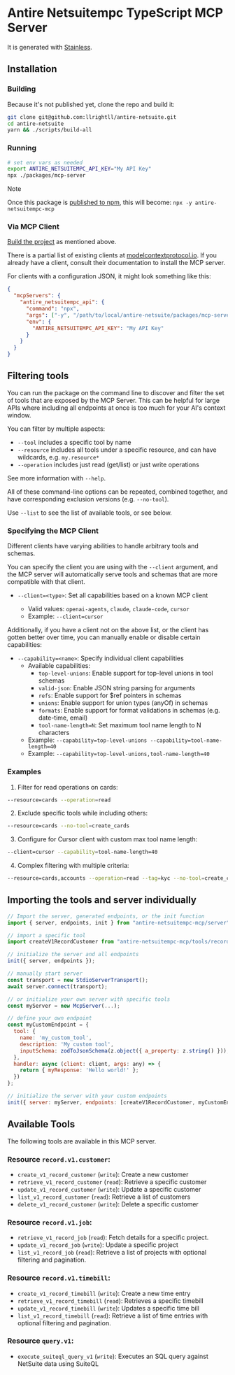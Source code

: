 # Antire Netsuitempc TypeScript MCP Server

It is generated with [Stainless](https://www.stainless.com/).

## Installation

### Building

Because it's not published yet, clone the repo and build it:

```sh
git clone git@github.com:llrightll/antire-netsuite.git
cd antire-netsuite
yarn && ./scripts/build-all
```

### Running

```sh
# set env vars as needed
export ANTIRE_NETSUITEMPC_API_KEY="My API Key"
npx ./packages/mcp-server
```

> [!NOTE]
> Once this package is [published to npm](https://app.stainless.com/docs/guides/publish), this will become: `npx -y antire-netsuitempc-mcp`

### Via MCP Client

[Build the project](#building) as mentioned above.

There is a partial list of existing clients at [modelcontextprotocol.io](https://modelcontextprotocol.io/clients). If you already
have a client, consult their documentation to install the MCP server.

For clients with a configuration JSON, it might look something like this:

```json
{
  "mcpServers": {
    "antire_netsuitempc_api": {
      "command": "npx",
      "args": ["-y", "/path/to/local/antire-netsuite/packages/mcp-server", "--client=claude"],
      "env": {
        "ANTIRE_NETSUITEMPC_API_KEY": "My API Key"
      }
    }
  }
}
```

## Filtering tools

You can run the package on the command line to discover and filter the set of tools that are exposed by the
MCP Server. This can be helpful for large APIs where including all endpoints at once is too much for your AI's
context window.

You can filter by multiple aspects:

- `--tool` includes a specific tool by name
- `--resource` includes all tools under a specific resource, and can have wildcards, e.g. `my.resource*`
- `--operation` includes just read (get/list) or just write operations

See more information with `--help`.

All of these command-line options can be repeated, combined together, and have corresponding exclusion versions (e.g. `--no-tool`).

Use `--list` to see the list of available tools, or see below.

### Specifying the MCP Client

Different clients have varying abilities to handle arbitrary tools and schemas.

You can specify the client you are using with the `--client` argument, and the MCP server will automatically
serve tools and schemas that are more compatible with that client.

- `--client=<type>`: Set all capabilities based on a known MCP client

  - Valid values: `openai-agents`, `claude`, `claude-code`, `cursor`
  - Example: `--client=cursor`

Additionally, if you have a client not on the above list, or the client has gotten better
over time, you can manually enable or disable certain capabilities:

- `--capability=<name>`: Specify individual client capabilities
  - Available capabilities:
    - `top-level-unions`: Enable support for top-level unions in tool schemas
    - `valid-json`: Enable JSON string parsing for arguments
    - `refs`: Enable support for $ref pointers in schemas
    - `unions`: Enable support for union types (anyOf) in schemas
    - `formats`: Enable support for format validations in schemas (e.g. date-time, email)
    - `tool-name-length=N`: Set maximum tool name length to N characters
  - Example: `--capability=top-level-unions --capability=tool-name-length=40`
  - Example: `--capability=top-level-unions,tool-name-length=40`

### Examples

1. Filter for read operations on cards:

```bash
--resource=cards --operation=read
```

2. Exclude specific tools while including others:

```bash
--resource=cards --no-tool=create_cards
```

3. Configure for Cursor client with custom max tool name length:

```bash
--client=cursor --capability=tool-name-length=40
```

4. Complex filtering with multiple criteria:

```bash
--resource=cards,accounts --operation=read --tag=kyc --no-tool=create_cards
```

## Importing the tools and server individually

```js
// Import the server, generated endpoints, or the init function
import { server, endpoints, init } from "antire-netsuitempc-mcp/server";

// import a specific tool
import createV1RecordCustomer from "antire-netsuitempc-mcp/tools/record/v1/customer/create-v1-record-customer";

// initialize the server and all endpoints
init({ server, endpoints });

// manually start server
const transport = new StdioServerTransport();
await server.connect(transport);

// or initialize your own server with specific tools
const myServer = new McpServer(...);

// define your own endpoint
const myCustomEndpoint = {
  tool: {
    name: 'my_custom_tool',
    description: 'My custom tool',
    inputSchema: zodToJsonSchema(z.object({ a_property: z.string() })),
  },
  handler: async (client: client, args: any) => {
    return { myResponse: 'Hello world!' };
  })
};

// initialize the server with your custom endpoints
init({ server: myServer, endpoints: [createV1RecordCustomer, myCustomEndpoint] });
```

## Available Tools

The following tools are available in this MCP server.

### Resource `record.v1.customer`:

- `create_v1_record_customer` (`write`): Create a new customer
- `retrieve_v1_record_customer` (`read`): Retrieve a specific customer
- `update_v1_record_customer` (`write`): Update a specific customer
- `list_v1_record_customer` (`read`): Retrieve a list of customers
- `delete_v1_record_customer` (`write`): Delete a specific customer

### Resource `record.v1.job`:

- `retrieve_v1_record_job` (`read`): Fetch details for a specific project.
- `update_v1_record_job` (`write`): Update a specific project
- `list_v1_record_job` (`read`): Retrieve a list of projects with optional filtering and pagination.

### Resource `record.v1.timebill`:

- `create_v1_record_timebill` (`write`): Create a new time entry
- `retrieve_v1_record_timebill` (`read`): Retrieves a specific timebill
- `update_v1_record_timebill` (`write`): Updates a specific time bill
- `list_v1_record_timebill` (`read`): Retrieve a list of time entries with optional filtering and pagination.

### Resource `query.v1`:

- `execute_suiteql_query_v1` (`write`): Executes an SQL query against NetSuite data using SuiteQL
